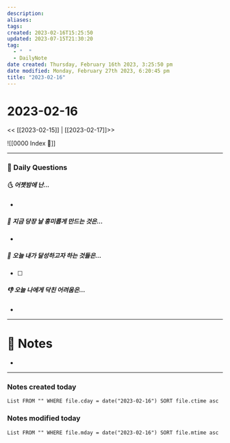 ```yaml
---
description:
aliases: 
tags: 
created: 2023-02-16T15:25:50
updated: 2023-07-15T21:30:20
tag:
  - "  "
  - DailyNote
date created: Thursday, February 16th 2023, 3:25:50 pm
date modified: Monday, February 27th 2023, 6:20:45 pm
title: "2023-02-16"
---
```


# 2023-02-16

<< [[2023-02-15]] | [[2023-02-17]]>>

![[0000 Index 🔗]]

---

### 📅 Daily Questions

##### 🌜 어젯밤에 난...

- 

##### 🙌 지금 당장 날 흥미롭게 만드는 것은...

- 

##### 🚀 오늘 내가 달성하고자 하는 것들은...

- [ ] 

##### 👎 오늘 나에게 닥친 어려움은...

- 

---

# 📝 Notes

- 

---

### Notes created today

```dataview
List FROM "" WHERE file.cday = date("2023-02-16") SORT file.ctime asc
```

### Notes modified today

```dataview
List FROM "" WHERE file.mday = date("2023-02-16") SORT file.mtime asc
```
